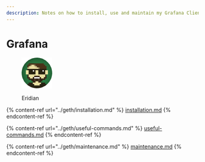 ```yaml
---
description: Notes on how to install, use and maintain my Grafana Client.
---
```


# Grafana

<figure><img src="https://raw.githubusercontent.com/DVStakers/docs/main/.gitbook/assets/Eridian.png" alt=""><figcaption><p>Eridian</p></figcaption></figure>

{% content-ref url="../geth/installation.md" %}
[installation.md](../geth/installation.md)
{% endcontent-ref %}

{% content-ref url="../geth/useful-commands.md" %}
[useful-commands.md](../geth/useful-commands.md)
{% endcontent-ref %}

{% content-ref url="../geth/maintenance.md" %}
[maintenance.md](../geth/maintenance.md)
{% endcontent-ref %}
